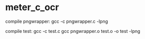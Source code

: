 # meter_c_ocr

compile pngwrapper:
gcc -c pngwrapper.c -lpng

compile test:
gcc -c test.c
gcc pngwrapper.o test.o -o test -lpng

